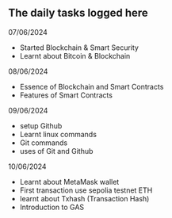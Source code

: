 ## The daily tasks logged here

07/06/2024
- Started Blockchain & Smart Security
- Learnt about Bitcoin & Blockchain

08/06/2024
- Essence of Blockchain and Smart Contracts
- Features of Smart Contracts

09/06/2024
 - setup Github
 - Learnt linux commands
 - Git commands
 - uses of Git and Github

10/06/2024 
 - Learnt about MetaMask wallet
 - First transaction use sepolia testnet ETH
 - learnt about Txhash (Transaction Hash)
 - Introduction to GAS 